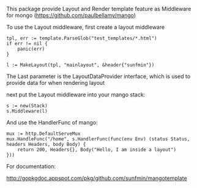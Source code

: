 This package provide Layout and Render template feature as Middleware for mongo (https://github.com/paulbellamy/mango)

To use the Layout middleware, first create a layout middleware

	tpl, err := template.ParseGlob("test_templates/*.html")
	if err != nil {
		panic(err)
	}

	l := MakeLayout(tpl, "mainlayout", &header{"sunfmin"})

The Last parameter is the LayoutDataProvider interface, which is used to provide data for when rendering layout

next put the Layout middleware into your mango stack:

	s := new(Stack)
	s.Middleware(l)

And use the HandlerFunc of mango:

	mux := http.DefaultServeMux
	mux.HandleFunc("/home", s.HandlerFunc(func(env Env) (status Status, headers Headers, body Body) {
		return 200, Headers{}, Body("Hello, I am inside a layout")
	}))


For documentation:

http://gopkgdoc.appspot.com/pkg/github.com/sunfmin/mangotemplate

